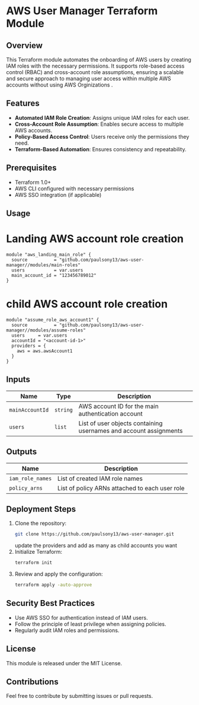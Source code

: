 # AWS User Manager Terraform Module

## Overview
This Terraform module automates the onboarding of AWS users by creating IAM roles with the necessary permissions. It supports role-based access control (RBAC) and cross-account role assumptions, ensuring a scalable and secure approach to managing user access within multiple AWS accounts without using AWS Orginizations .

## Features
- **Automated IAM Role Creation**: Assigns unique IAM roles for each user.
- **Cross-Account Role Assumption**: Enables secure access to multiple AWS accounts.
- **Policy-Based Access Control**: Users receive only the permissions they need.
- **Terraform-Based Automation**: Ensures consistency and repeatability.

## Prerequisites
- Terraform 1.0+
- AWS CLI configured with necessary permissions
- AWS SSO integration (if applicable)

## Usage

# Landing AWS account role creation
```hcl
module "aws_landing_main_role" {
  source          = "github.com/paulsony13/aws-user-manager//modules/main-roles"
  users           = var.users
  main_account_id = "123456789012"
}
```
# child AWS account role creation
```hcl
module "assume_role_aws_account1" {
  source          = "github.com/paulsony13/aws-user-manager//modules/assume-roles"
  users     = var.users
  accountId = "<account-id-1>"
  providers = {
    aws = aws.awsAccount1
  }
}
```

## Inputs
| Name            | Type        | Description |
|----------------|------------|-------------|
| `mainAccountId` | `string`   | AWS account ID for the main authentication account |
| `users`        | `list`      | List of user objects containing usernames and account assignments |

## Outputs
| Name               | Description |
|--------------------|-------------|
| `iam_role_names`   | List of created IAM role names |
| `policy_arns`      | List of policy ARNs attached to each user role |

## Deployment Steps
1. Clone the repository:
   ```sh
   git clone https://github.com/paulsony13/aws-user-manager.git
   ```
   update the providers and add as many as child accounts you want
2. Initialize Terraform:
   ```sh
   terraform init
   ```
3. Review and apply the configuration:
   ```sh
   terraform apply -auto-approve
   ```

## Security Best Practices
- Use AWS SSO for authentication instead of IAM users.
- Follow the principle of least privilege when assigning policies.
- Regularly audit IAM roles and permissions.

## License
This module is released under the MIT License.

## Contributions
Feel free to contribute by submitting issues or pull requests.
